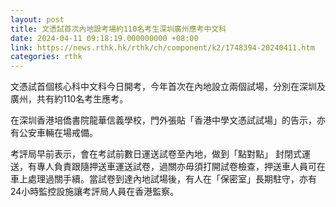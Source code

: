 ```yaml
---
layout: post
title: 文憑試首次內地設考場約110名考生深圳廣州應考中文科
date: 2024-04-11 09:18:19.000000000 +08:00
link: https://news.rthk.hk/rthk/ch/component/k2/1748394-20240411.htm
categories: rthk
---
```


文憑試首個核心科中文科今日開考，今年首次在內地設立兩個試場，分別在深圳及廣州，共有約110名考生應考。

在深圳香港培僑書院龍華信義學校，門外張貼「香港中學文憑試試場」的告示，亦有公安車輛在場戒備。

考評局早前表示，會在考試前數日運送試卷至內地，做到「點對點」 封閉式運送，有專人負責跟隨押送車運送試卷，過關亦毋須打開試卷檢查，押送車人員可在車上處理過關手續。當試卷到達內地試場後，有人在「保密室」長期駐守，亦有24小時監控設施讓考評局人員在香港監察。
